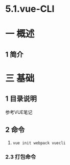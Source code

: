 # 5.1.vue-CLI

# 一 概述

## 1 简介

# 三 基础
## 1 目录说明
参考VUE笔记

## 2 命令
1. `vue init webpack vuecli`

### 2.3 打包命令